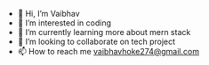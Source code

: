 - 👋 Hi, I’m Vaibhav
- 👀 I’m interested in coding
- 🌱 I’m currently learning more about mern stack 
- 💞️ I’m looking to collaborate on tech project
- 📫 How to reach me vaibhavhoke274@gmail.com
 
